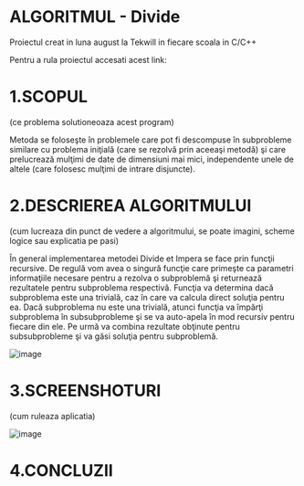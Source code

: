 # ALGORITMUL - Divide
Proiectul creat in luna august la Tekwill in fiecare scoala in C/C++

Pentru a rula proiectul accesati acest link:

# 1.SCOPUL
(ce problema solutioneoaza acest program)

Metoda se foloseşte în problemele care pot fi descompuse în subprobleme similare cu problema iniţială 
(care se rezolvă prin aceeaşi metodă) şi care prelucrează mulţimi de date de dimensiuni mai mici, independente unele de
altele (care folosesc mulţimi de intrare disjuncte).

# 2.DESCRIEREA ALGORITMULUI
(cum lucreaza din punct de vedere a algoritmului, se poate imagini, scheme logice sau explicatia pe pasi)

În general implementarea metodei Divide et Impera se face prin funcţii recursive. De regulă vom avea o singură funcţie care primeşte ca parametri informaţiile necesare pentru a rezolva o subproblemă şi returnează rezultatele pentru subproblema respectivă.
Funcţia va determina dacă subproblema este una trivială, caz în care va calcula direct soluţia pentru ea. Dacă subproblema nu este una trivială, atunci funcţia va împărţi subproblema în subsubprobleme şi se va auto-apela în mod recursiv pentru fiecare din ele. Pe urmă va combina rezultate obţinute pentru subsubprobleme şi va găsi soluţia pentru subproblemă.

![image](https://user-images.githubusercontent.com/75802120/103306276-def07000-4a15-11eb-9b94-58edba94492c.png)

# 3.SCREENSHOTURI
(cum ruleaza aplicatia)

![image](https://user-images.githubusercontent.com/75802120/103305414-c0897500-4a13-11eb-9a81-294ab99d5661.png)

# 4.CONCLUZII
